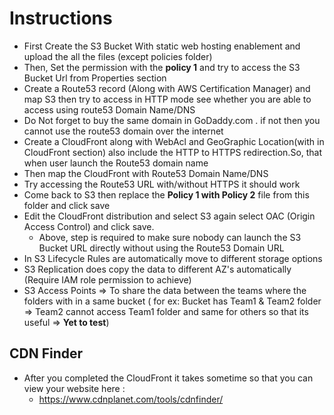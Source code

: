 # Instructions

- First Create the S3 Bucket With static web hosting enablement and upload the all the files (except policies folder)
- Then, Set the permission with the **policy 1** and try to access the S3 Bucket Url from Properties section
- Create a Route53 record (Along with AWS Certification Manager) and map S3 then try to access in HTTP mode see whether you are able to access using route53 Domain Name/DNS
- Do Not forget to buy the same domain in GoDaddy.com . if not then you cannot use the route53 domain over the internet
- Create a CloudFront along with WebAcl and GeoGraphic Location(with in CloudFront section) also include the HTTP to HTTPS redirection.So, that when user launch the Route53 domain name 
- Then map the CloudFront with Route53 Domain Name/DNS
- Try accessing the Route53 URL with/without HTTPS it should work
- Come back to S3 then replace the **Policy 1 with Policy 2** file from this folder and click save
- Edit the CloudFront distribution and select S3 again select OAC (Origin Access Control) and click save. 
  - Above, step is required to make sure nobody can launch the S3 Bucket URL directly without using the Route53 Domain URL
- In S3 Lifecycle Rules are automatically move to different storage options 
- S3 Replication does copy the data to different AZ's automatically (Require IAM role permission to achieve)
- S3 Access Points => To share the data between the teams where the folders with in a same bucket ( for ex: Bucket has Team1 & Team2 folder => Team2 cannot access Team1 folder and same for others so that its useful => **Yet to test**)


## CDN Finder
- After you completed the CloudFront it takes sometime so that you can view your website here : 
  - https://www.cdnplanet.com/tools/cdnfinder/